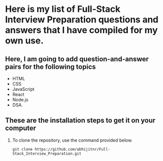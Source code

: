 # Here is my list of Full-Stack Interview Preparation questions and answers that I have compiled for my own use.

## Here, I am going to add question-and-answer pairs for the following topics

- HTML
- CSS
- JavaScript
- React
- Node.js
- DSA.

## These are the installation steps to get it on your computer

1. To clone the repository, use the command provided below.

   ```
   git clone https://github.com/abhijitnr/Full-Stack_Interview_Preparation.git
   ```
